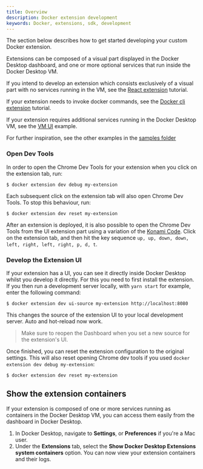 ```yaml
---
title: Overview
description: Docker extension development
keywords: Docker, extensions, sdk, development
---
```


The section below describes how to get started developing your custom Docker extension.

Extensions can be composed of a visual part displayed in the Docker Desktop dashboard, and one or more optional services that run inside the Docker Desktop VM.

If you intend to develop an extension which consists exclusively of a visual part with no services running in the VM, see the [React extension](../tutorials/react-extension.md) tutorial.

If your extension needs to invoke docker commands, see the [Docker cli extension](../tutorials/minimal-frontend-using-docker-cli.md) tutorial.

If your extension requires additional services running in the Docker Desktop VM, see the [VM UI](https://github.com/docker/extensions-sdk/tree/main/samples/vm-ui-plugin) example.

For further inspiration, see the other examples in the [samples folder](https://github.com/docker/extensions-sdk/tree/main/samples)

### Open Dev Tools

In order to open the Chrome Dev Tools for your extension when you click on the extension tab, run:

```console
$ docker extension dev debug my-extension
```

Each subsequent click on the extension tab will also open Chrome Dev Tools.
To stop this behaviour, run:

```console
$ docker extension dev reset my-extension
```

After an extension is deployed, it is also possible to open the Chrome Dev Tools from the UI extension part using a variation of the [Konami Code](https://en.wikipedia.org/wiki/Konami_Code).
Click on the extension tab, and then hit the key sequence `up, up, down, down, left, right, left, right, p, d, t`.

### Develop the Extension UI

If your extension has a UI, you can see it directly inside Docker Desktop whilst you develop it directly.
For this you need to first install the extension.
If you then run a development server locally, with `yarn start` for example, enter the following command:

```console
$ docker extension dev ui-source my-extension http://localhost:8080
```

This changes the source of the extension UI to your local development server. Auto and hot-reload now work.

> Make sure to reopen the Dashboard when you set a new source for the extension's UI.

Once finished, you can reset the extension configuration to the original settings. This will also reset opening Chrome dev tools if you used `docker extension dev debug my-extension`:

```console
$ docker extension dev reset my-extension
```

## Show the extension containers

If your extension is composed of one or more services running as containers in the Docker Desktop VM, you can access them easily from the dashboard in Docker Desktop.

1. In Docker Desktop, navigate to **Settings**, or **Preferences** if you're a Mac user.
2. Under the **Extensions** tab, select the **Show Docker Desktop Extensions system containers** option. You can now view your extension containers and their logs.
